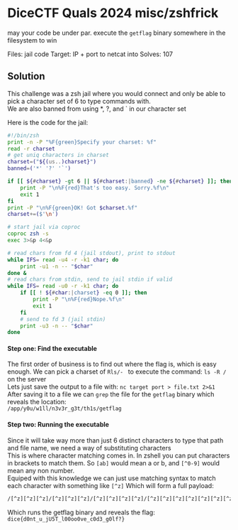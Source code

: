 # DiceCTF Quals 2024 misc/zshfrick
may your code be under par.
execute the `getflag` binary somewhere in the filesystem to win

Files: jail code
Target: IP + port to netcat into
Solves: 107


## Solution

This challenge was a zsh jail where you would connect and only be able to pick a character set of 6 to type commands with.  
We are also banned from using *, ?, and ` in our character set


Here is the code for the jail:
```zsh
#!/bin/zsh
print -n -P "%F{green}Specify your charset: %f"
read -r charset
# get uniq characters in charset
charset=("${(us..)charset}")
banned=('*' '?' '`')

if [[ ${#charset} -gt 6 || ${#charset:|banned} -ne ${#charset} ]]; then
    print -P "\n%F{red}That's too easy. Sorry.%f\n"
    exit 1
fi
print -P "\n%F{green}OK! Got $charset.%f"
charset+=($'\n')

# start jail via coproc
coproc zsh -s
exec 3>&p 4<&p

# read chars from fd 4 (jail stdout), print to stdout
while IFS= read -u4 -r -k1 char; do
    print -u1 -n -- "$char"
done &
# read chars from stdin, send to jail stdin if valid
while IFS= read -u0 -r -k1 char; do
    if [[ ! ${#char:|charset} -eq 0 ]]; then
        print -P "\n%F{red}Nope.%f\n"
        exit 1
    fi
    # send to fd 3 (jail stdin)
    print -u3 -n -- "$char"
done
```

#### Step one: Find the executable
The first order of business is to find out where the flag is, which is easy enough.
We can pick a charset of `Rls/- ` to execute the command: `ls -R /` on the server  
Lets just save the output to a file with: `nc target port > file.txt 2>&1`  
After saving it to a file we can `grep` the file for the `getflag` binary which reveals the location:  
`/app/y0u/w1ll/n3v3r_g3t/th1s/getflag`

#### Step two: Running the executable
Since it will take way more than just 6 distinct characters to type that path and file name, we need a way of substituting characters  
This is where character matching comes in. In zshell you can put characters in brackets to match them. So `[ab]` would mean a or b, and `[^0-9]` would mean any non number.  
Equiped with this knowledge we can just use matching syntax to match each character with something like `[^z]`
Which will form a full payload:
```zsh
/[^z][^z][^z]/[^z][^z][^z]/[^z][^z][^z][^z]/[^z][^z][^z][^z][^z][^z][^z][^z][^z]/[^z][^z][^z][^z]/[^z][^z][^z][^z][^z][^z][^z]
```

Which runs the getflag binary and reveals the flag: `dice{d0nt_u_jU5T_l00oo0ve_c0d3_g0lf?}`

